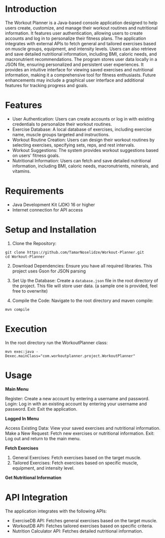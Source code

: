 # Introduction

The Workout Planner is a Java-based console application designed to help users create, customize, and manage their workout routines and nutritional information. 
It features user authentication, allowing users to create accounts and log in to personalize their fitness plans. 
The application integrates with external APIs to fetch general and tailored exercises based on muscle groups, equipment, and intensity levels. 
Users can also retrieve and save detailed nutritional information, including BMI, caloric needs, and macronutrient recommendations. 
The program stores user data locally in a JSON file, ensuring personalized and persistent user experiences. 
It provides an intuitive interface for viewing saved exercises and nutritional information, making it a comprehensive tool for fitness enthusiasts. 
Future enhancements may include a graphical user interface and additional features for tracking progress and goals.



# Features

- User Authentication: Users can create accounts or log in with existing credentials to personalize their workout routines.
- Exercise Database: A local database of exercises, including exercise name, muscle groups targeted and instructions.
- Workout Routine Creation: Users can design their workout routines by selecting exercises, specifying sets, reps, and rest intervals.
- Workout Suggestions: The system provides workout suggestions based on users' fitness goals.
- Nutritional Information: Users can fetch and save detailed nutritional information, including BMI, caloric needs, macronutrients, minerals, and vitamins.


# Requirements

- Java Development Kit (JDK) 16 or higher
- Internet connection for API access


# Setup and Installation
1. Clone the Repository:

```
git clone https://github.com/TamarNoselidze/Workout-Planner.git
cd Workout-Planner
```

2. Download Dependencies:
Ensure you have all required libraries. This project uses Gson for JSON parsing

3. Set Up the Database:
Create a `database.json` file in the root directory of the project. This file will store user data.
(a sample one is provided, feel free to overwrite)

4. Compile the Code:
Navigate to the root directory and maven compile:
```
mvn compile
```


# Execution

In the root directory run the WorkoutPlanner class:
```
mvn exec:java -Dexec.mainClass="com.workoutplanner.project.WorkoutPlanner"
```

# Usage

__Main Menu__ 

Register: Create a new account by entering a username and password.
Login: Log in with an existing account by entering your username and password.
Exit: Exit the application.

__Logged In Menu__

Access Existing Data: View your saved exercises and nutritional information.
Make a New Request: Fetch new exercises or nutritional information.
Exit: Log out and return to the main menu.

__Fetch Exercises__

1. General Exercises: Fetch exercises based on the target muscle.
2. Tailored Exercises: Fetch exercises based on specific muscle, equipment, and intensity level.

__Get Nutritional Information__



# API Integration
The application integrates with the following APIs:

* ExerciseDB API: Fetches general exercises based on the target muscle.
* WorkoutDB API: Fetches tailored exercises based on specific criteria.
* Nutrition Calculator API: Fetches detailed nutritional information.



